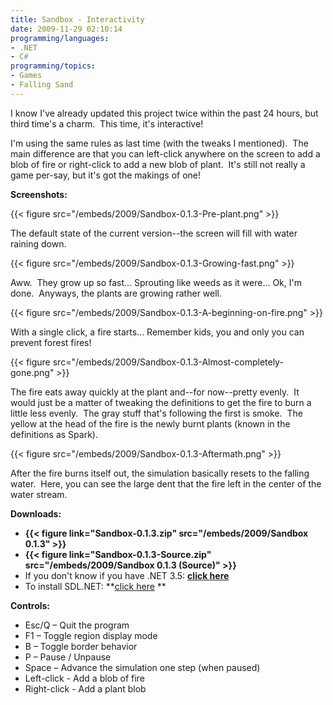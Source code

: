 ```yaml
---
title: Sandbox - Interactivity
date: 2009-11-29 02:10:14
programming/languages:
- .NET
- C#
programming/topics:
- Games
- Falling Sand
---
```

I know I've already updated this project twice within the past 24 hours, but third time's a charm.  This time, it's interactive!

I'm using the same rules as last time (with the tweaks I mentioned).  The main difference are that you can left-click anywhere on the screen to add a blob of fire or right-click to add a new blob of plant.  It's still not really a game per-say, but it's got the makings of one!

<!--more-->

**Screenshots:**

{{< figure src="/embeds/2009/Sandbox-0.1.3-Pre-plant.png" >}}

The default state of the current version--the screen will fill with water raining down.

{{< figure src="/embeds/2009/Sandbox-0.1.3-Growing-fast.png" >}}

Aww.  They grow up so fast... Sprouting like weeds as it were... Ok, I'm done.  Anyways, the plants are growing rather well.

{{< figure src="/embeds/2009/Sandbox-0.1.3-A-beginning-on-fire.png" >}}

With a single click, a fire starts... Remember kids, you and only you can prevent forest fires!

{{< figure src="/embeds/2009/Sandbox-0.1.3-Almost-completely-gone.png" >}}

The fire eats away quickly at the plant and--for now--pretty evenly.  It would just be a matter of tweaking the definitions to get the fire to burn a little less evenly.  The gray stuff that's following the first is smoke.  The yellow at the head of the fire is the newly burnt plants (known in the definitions as Spark).

{{< figure src="/embeds/2009/Sandbox-0.1.3-Aftermath.png" >}}

After the fire burns itself out, the simulation basically resets to the falling water.  Here, you can see the large dent that the fire left in the center of the water stream.

**Downloads:**

* **{{< figure link="Sandbox-0.1.3.zip" src="/embeds/2009/Sandbox 0.1.3" >}}**
* **{{< figure link="Sandbox-0.1.3-Source.zip" src="/embeds/2009/Sandbox 0.1.3 (Source)" >}}**
* If you don't know if you have .NET 3.5: **[click here](http://www.asoft.be/downloads/netver2007.zip)**
* To install SDL.NET: **[click here](http://sourceforge.net/projects/cs-sdl/files/) **

**Controls:**

* Esc/Q – Quit the program
* F1 – Toggle region display mode
* B – Toggle border behavior
* P – Pause / Unpause
* Space – Advance the simulation one step (when paused)
* Left-click - Add a blob of fire
* Right-click - Add a plant blob
